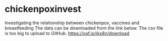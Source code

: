 # chickenpoxinvest
Investigating the relationship between chickenpox, vaccines and breastfeeding
The data can be downloaded from the link below. The csv file is too big to upload to GitHub.
https://osf.io/jkx8n/download

